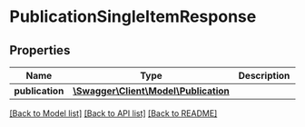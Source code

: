# PublicationSingleItemResponse

## Properties
Name | Type | Description | Notes
------------ | ------------- | ------------- | -------------
**publication** | [**\Swagger\Client\Model\Publication**](Publication.md) |  | [optional] 

[[Back to Model list]](../README.md#documentation-for-models) [[Back to API list]](../README.md#documentation-for-api-endpoints) [[Back to README]](../README.md)


